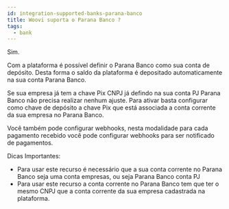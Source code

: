 ```yaml
---
id: integration-supported-banks-parana-banco
title: Woovi suporta o Parana Banco ?
tags:
  - bank
---
```


Sim.

Com a plataforma é possível definir o Parana Banco como sua conta de depósito. Desta forma o saldo da plataforma é depositado automaticamente na sua conta Parana Banco.

Se sua empresa já tem a chave Pix CNPJ já defindo na sua conta PJ Parana Banco não precisa realizar nenhum ajuste. Para ativar basta configurar como chave de depósito a chave Pix que está associada a conta corrente da sua empresa no Parana Banco.

Você também pode configurar webhooks, nesta modalidade para cada pagamento recebido você pode configurar webhooks para ser notificado de pagamentos.

Dicas Importantes:

- Para usar este recurso é necessário que a sua conta corrente no Parana Banco seja uma conta empresas, ou seja Parana Banco conta PJ
- Para usar este recurso a conta corrente no Parana Banco tem que ter o mesmo CNPJ que a conta corrente da sua empresa cadastrada na plataforma.
